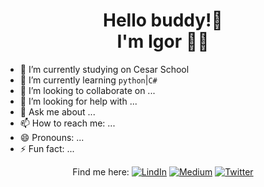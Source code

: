 <h1 align='center'>
Hello buddy!👋</br>I'm Igor 🌿🦋
</h1>

- 🔭 I’m currently studying on Cesar School
- 🌱 I’m currently learning `python`|`C#`
- 👯 I’m looking to collaborate on ...
- 🤔 I’m looking for help with ...
- 💬 Ask me about ...
- 📫 How to reach me: ...
- 😄 Pronouns: ...
- ⚡ Fun fact: ...

  
<div align='center'>
  
Find me here:
[![LindIn](https://img.shields.io/badge/LinkedIn-0077B5?style=for-the-badge&logo=linkedin&logoColor=white)](https://www.linkedin.com/in/ericksimoes/)
[![Medium](https://img.shields.io/badge/Medium-12100E?style=for-the-badge&logo=medium&logoColor=white)](https://medium.com/@ErickSimoes)
[![Twitter](https://img.shields.io/badge/Twitter-1DA1F2?style=for-the-badge&logo=twitter&logoColor=white)](https://twitter.com/AloEricKSimoes)

</div>
